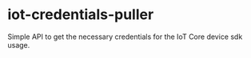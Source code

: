 # iot-credentials-puller
Simple API to get the necessary credentials for the IoT Core device sdk usage.
